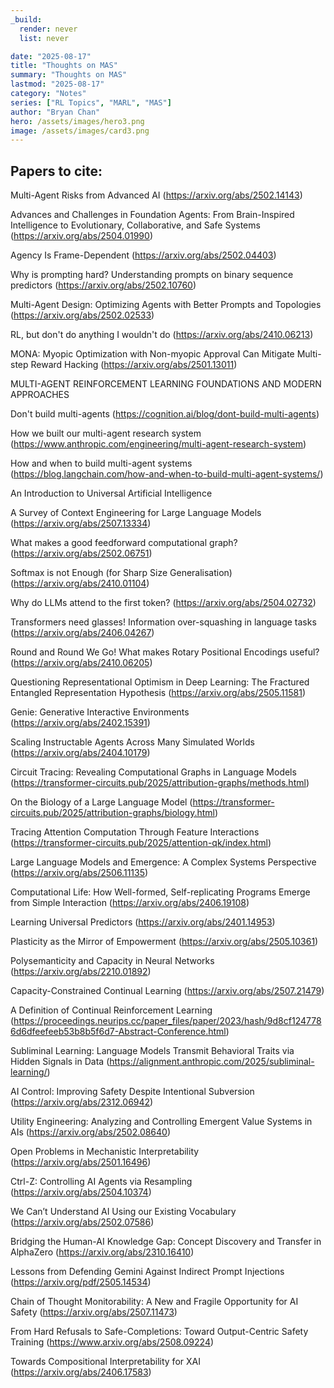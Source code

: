 ```yaml
---
_build:
  render: never
  list: never

date: "2025-08-17"
title: "Thoughts on MAS"
summary: "Thoughts on MAS"
lastmod: "2025-08-17"
category: "Notes"
series: ["RL Topics", "MARL", "MAS"]
author: "Bryan Chan"
hero: /assets/images/hero3.png
image: /assets/images/card3.png
---
```


## Papers to cite:

Multi-Agent Risks from Advanced AI (https://arxiv.org/abs/2502.14143)

Advances and Challenges in Foundation Agents: From Brain-Inspired Intelligence to Evolutionary, Collaborative, and Safe Systems (https://arxiv.org/abs/2504.01990)

Agency Is Frame-Dependent (https://arxiv.org/abs/2502.04403)

Why is prompting hard? Understanding prompts on binary sequence predictors (https://arxiv.org/abs/2502.10760)

Multi-Agent Design: Optimizing Agents with Better Prompts and Topologies (https://arxiv.org/abs/2502.02533)

RL, but don't do anything I wouldn't do (https://arxiv.org/abs/2410.06213)

MONA: Myopic Optimization with Non-myopic Approval Can Mitigate Multi-step Reward Hacking (https://arxiv.org/abs/2501.13011)

MULTI-AGENT REINFORCEMENT LEARNING FOUNDATIONS AND MODERN APPROACHES

Don't build multi-agents (https://cognition.ai/blog/dont-build-multi-agents)

How we built our multi-agent research system (https://www.anthropic.com/engineering/multi-agent-research-system)

How and when to build multi-agent systems (https://blog.langchain.com/how-and-when-to-build-multi-agent-systems/)

An Introduction to Universal Artificial Intelligence

A Survey of Context Engineering for Large Language Models (https://arxiv.org/abs/2507.13334)

What makes a good feedforward computational graph? (https://arxiv.org/abs/2502.06751)

Softmax is not Enough (for Sharp Size Generalisation) (https://arxiv.org/abs/2410.01104)

Why do LLMs attend to the first token? (https://arxiv.org/abs/2504.02732)

Transformers need glasses! Information over-squashing in language tasks (https://arxiv.org/abs/2406.04267)

Round and Round We Go! What makes Rotary Positional Encodings useful? (https://arxiv.org/abs/2410.06205)

Questioning Representational Optimism in Deep Learning: The Fractured Entangled Representation Hypothesis (https://arxiv.org/abs/2505.11581)

Genie: Generative Interactive Environments (https://arxiv.org/abs/2402.15391)

Scaling Instructable Agents Across Many Simulated Worlds (https://arxiv.org/abs/2404.10179)

Circuit Tracing: Revealing Computational Graphs in Language Models (https://transformer-circuits.pub/2025/attribution-graphs/methods.html)

On the Biology of a Large Language Model (https://transformer-circuits.pub/2025/attribution-graphs/biology.html)

Tracing Attention Computation Through Feature Interactions (https://transformer-circuits.pub/2025/attention-qk/index.html)

Large Language Models and Emergence: A Complex Systems Perspective (https://arxiv.org/abs/2506.11135)

Computational Life: How Well-formed, Self-replicating Programs Emerge from Simple Interaction (https://arxiv.org/abs/2406.19108)

Learning Universal Predictors (https://arxiv.org/abs/2401.14953)

Plasticity as the Mirror of Empowerment (https://arxiv.org/abs/2505.10361)

Polysemanticity and Capacity in Neural Networks (https://arxiv.org/abs/2210.01892)

Capacity-Constrained Continual Learning (https://arxiv.org/abs/2507.21479)

A Definition of Continual Reinforcement Learning (https://proceedings.neurips.cc/paper_files/paper/2023/hash/9d8cf1247786d6dfeefeeb53b8b5f6d7-Abstract-Conference.html)

Subliminal Learning: Language Models Transmit Behavioral Traits via Hidden Signals in Data (https://alignment.anthropic.com/2025/subliminal-learning/)

AI Control: Improving Safety Despite Intentional Subversion (https://arxiv.org/abs/2312.06942)

Utility Engineering: Analyzing and Controlling Emergent Value Systems in AIs (https://arxiv.org/abs/2502.08640)

Open Problems in Mechanistic Interpretability (https://arxiv.org/abs/2501.16496)

Ctrl-Z: Controlling AI Agents via Resampling (https://arxiv.org/abs/2504.10374)

We Can’t Understand AI Using our Existing Vocabulary (https://arxiv.org/abs/2502.07586)

Bridging the Human-AI Knowledge Gap: Concept Discovery and Transfer in AlphaZero (https://arxiv.org/abs/2310.16410)

Lessons from Defending Gemini Against Indirect Prompt Injections (https://arxiv.org/pdf/2505.14534)

Chain of Thought Monitorability: A New and Fragile Opportunity for AI Safety (https://arxiv.org/abs/2507.11473)

From Hard Refusals to Safe-Completions: Toward Output-Centric Safety Training (https://www.arxiv.org/abs/2508.09224)

Towards Compositional Interpretability for XAI (https://arxiv.org/abs/2406.17583)









